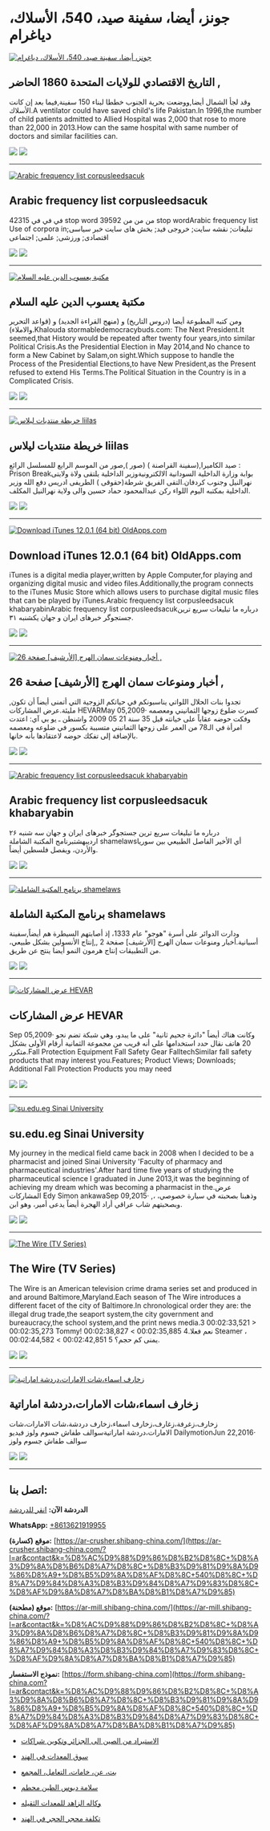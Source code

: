# جونز، أيضا، سفينة صيد، 540، الأسلاك، دياغرام

<a href="https://swt.shibang-china.com/?l=ar&img&k=%D8%AC%D9%88%D9%86%D8%B2%D8%8C+%D8%A3%D9%8A%D8%B6%D8%A7%D8%8C+%D8%B3%D9%81%D9%8A%D9%86%D8%A9+%D8%B5%D9%8A%D8%AF%D8%8C+540%D8%8C+%D8%A7%D9%84%D8%A3%D8%B3%D9%84%D8%A7%D9%83%D8%8C+%D8%AF%D9%8A%D8%A7%D8%BA%D8%B1%D8%A7%D9%85" target="_blank">![جونز، أيضا، سفينة صيد، 540، الأسلاك، دياغرام](http://static.shibang-china.com/all-800x300/1460.jpg)</a>

## التاريخ الاقتصادي للولايات المتحدة 1860 الحاضر ,
وقد لجأ الشمال أيضا,ووضعت بحرية الجنوب خططا لبناء 150 سفينة,فيما بعد إن كانت الأسلاك.A ventilator could have saved child's life Pakistan.In 1996,the number of child patients admitted to Allied Hospital was 2,000 that rose to more than 22,000 in 2013.How can the same hospital with same number of doctors and similar facilities can.


<a href="https://whatsapp.shibangsoft.com/WhatsApp.php" target="_blank" title="WhatsApp">![](http://static.shibang-china.com/icon/whatsapp.png)</a> <a href="https://swt.shibang-china.com/?l=ar&icon&k=%D8%AC%D9%88%D9%86%D8%B2%D8%8C+%D8%A3%D9%8A%D8%B6%D8%A7%D8%8C+%D8%B3%D9%81%D9%8A%D9%86%D8%A9+%D8%B5%D9%8A%D8%AF%D8%8C+540%D8%8C+%D8%A7%D9%84%D8%A3%D8%B3%D9%84%D8%A7%D9%83%D8%8C+%D8%AF%D9%8A%D8%A7%D8%BA%D8%B1%D8%A7%D9%85" target="_blank">![](http://static.shibang-china.com/icon/chat-ar.png)</a>

---

<a href="https://swt.shibang-china.com/?l=ar&img&k=%D8%AC%D9%88%D9%86%D8%B2%D8%8C+%D8%A3%D9%8A%D8%B6%D8%A7%D8%8C+%D8%B3%D9%81%D9%8A%D9%86%D8%A9+%D8%B5%D9%8A%D8%AF%D8%8C+540%D8%8C+%D8%A7%D9%84%D8%A3%D8%B3%D9%84%D8%A7%D9%83%D8%8C+%D8%AF%D9%8A%D8%A7%D8%BA%D8%B1%D8%A7%D9%85" target="_blank">![Arabic frequency list corpusleedsacuk](http://static.shibang-china.com/all-800x300/139.jpg)</a>

## Arabic frequency list corpusleedsacuk
42315 في في في stop word 39592 من من من stop wordArabic frequency list Use of corpora inتبلیغات; نقشه سایت; خروجی فید; بخش های سایت خبر سیاسی; اقتصادی; ورزشی; علمی; اجتماعی


<a href="https://whatsapp.shibangsoft.com/WhatsApp.php" target="_blank" title="WhatsApp">![](http://static.shibang-china.com/icon/whatsapp.png)</a> <a href="https://swt.shibang-china.com/?l=ar&icon&k=%D8%AC%D9%88%D9%86%D8%B2%D8%8C+%D8%A3%D9%8A%D8%B6%D8%A7%D8%8C+%D8%B3%D9%81%D9%8A%D9%86%D8%A9+%D8%B5%D9%8A%D8%AF%D8%8C+540%D8%8C+%D8%A7%D9%84%D8%A3%D8%B3%D9%84%D8%A7%D9%83%D8%8C+%D8%AF%D9%8A%D8%A7%D8%BA%D8%B1%D8%A7%D9%85" target="_blank">![](http://static.shibang-china.com/icon/chat-ar.png)</a>

---

<a href="https://swt.shibang-china.com/?l=ar&img&k=%D8%AC%D9%88%D9%86%D8%B2%D8%8C+%D8%A3%D9%8A%D8%B6%D8%A7%D8%8C+%D8%B3%D9%81%D9%8A%D9%86%D8%A9+%D8%B5%D9%8A%D8%AF%D8%8C+540%D8%8C+%D8%A7%D9%84%D8%A3%D8%B3%D9%84%D8%A7%D9%83%D8%8C+%D8%AF%D9%8A%D8%A7%D8%BA%D8%B1%D8%A7%D9%85" target="_blank">![مكتبة يعسوب الدين عليه السلام](http://static.shibang-china.com/all-800x300/1281.jpg)</a>

## مكتبة يعسوب الدين عليه السلام
ومن كتبه المطبوعة أيضا (دروس التاريخ) و (منهج القراءة الجديد) و (قواعد التحرير والاملاء).Khalouda stormabledemocracybuds.com: The Next President.It seemed,that History would be repeated after twenty four years,into similar Political Crisis.As the Presidential Election in May 2014,and No chance to form a New Cabinet by Salam,on sight.Which suppose to handle the Process of the Presidential Elections,to have New President,as the Present refused to extend His Terms.The Political Situation in the Country is in a Complicated Crisis.


<a href="https://whatsapp.shibangsoft.com/WhatsApp.php" target="_blank" title="WhatsApp">![](http://static.shibang-china.com/icon/whatsapp.png)</a> <a href="https://swt.shibang-china.com/?l=ar&icon&k=%D8%AC%D9%88%D9%86%D8%B2%D8%8C+%D8%A3%D9%8A%D8%B6%D8%A7%D8%8C+%D8%B3%D9%81%D9%8A%D9%86%D8%A9+%D8%B5%D9%8A%D8%AF%D8%8C+540%D8%8C+%D8%A7%D9%84%D8%A3%D8%B3%D9%84%D8%A7%D9%83%D8%8C+%D8%AF%D9%8A%D8%A7%D8%BA%D8%B1%D8%A7%D9%85" target="_blank">![](http://static.shibang-china.com/icon/chat-ar.png)</a>

---

<a href="https://swt.shibang-china.com/?l=ar&img&k=%D8%AC%D9%88%D9%86%D8%B2%D8%8C+%D8%A3%D9%8A%D8%B6%D8%A7%D8%8C+%D8%B3%D9%81%D9%8A%D9%86%D8%A9+%D8%B5%D9%8A%D8%AF%D8%8C+540%D8%8C+%D8%A7%D9%84%D8%A3%D8%B3%D9%84%D8%A7%D9%83%D8%8C+%D8%AF%D9%8A%D8%A7%D8%BA%D8%B1%D8%A7%D9%85" target="_blank">![خريطة منتديات ليلاس liilas](http://static.shibang-china.com/all-800x300/225.jpg)</a>

## خريطة منتديات ليلاس liilas
صيد الكاميرا,(سفينة القراصنة ) (صور ),صور من الموسم الرابع للمسلسل الرائع : Prison Breakبوابة وزارة الداخلية السودانية الالكترونيةوزير الداخلية يلتقى ولاة ولايتى نهرالنيل وجنوب كردفان.التقى الفريق شرطة(حقوقى ) الطريفى ادريس دفع الله وزير الداخلية بمكتبه اليوم اللواء ركن عبدالمحمود حماد حسين والى ولاية نهرالنيل المكلف.


<a href="https://whatsapp.shibangsoft.com/WhatsApp.php" target="_blank" title="WhatsApp">![](http://static.shibang-china.com/icon/whatsapp.png)</a> <a href="https://swt.shibang-china.com/?l=ar&icon&k=%D8%AC%D9%88%D9%86%D8%B2%D8%8C+%D8%A3%D9%8A%D8%B6%D8%A7%D8%8C+%D8%B3%D9%81%D9%8A%D9%86%D8%A9+%D8%B5%D9%8A%D8%AF%D8%8C+540%D8%8C+%D8%A7%D9%84%D8%A3%D8%B3%D9%84%D8%A7%D9%83%D8%8C+%D8%AF%D9%8A%D8%A7%D8%BA%D8%B1%D8%A7%D9%85" target="_blank">![](http://static.shibang-china.com/icon/chat-ar.png)</a>

---

<a href="https://swt.shibang-china.com/?l=ar&img&k=%D8%AC%D9%88%D9%86%D8%B2%D8%8C+%D8%A3%D9%8A%D8%B6%D8%A7%D8%8C+%D8%B3%D9%81%D9%8A%D9%86%D8%A9+%D8%B5%D9%8A%D8%AF%D8%8C+540%D8%8C+%D8%A7%D9%84%D8%A3%D8%B3%D9%84%D8%A7%D9%83%D8%8C+%D8%AF%D9%8A%D8%A7%D8%BA%D8%B1%D8%A7%D9%85" target="_blank">![Download iTunes 12.0.1 (64 bit) OldApps.com](http://static.shibang-china.com/all-800x300/504.jpg)</a>

## Download iTunes 12.0.1 (64 bit) OldApps.com
iTunes is a digital media player,written by Apple Computer,for playing and organizing digital music and video files.Additionally,the program connects to the iTunes Music Store which allows users to purchase digital music files that can be played by iTunes.Arabic frequency list corpusleedsacuk khabaryabinArabic frequency list corpusleedsacukدرباره ما تبلیغات سریع ترین جستجوگر خبرهای ایران و جهان یکشنبه ۳۱.


<a href="https://whatsapp.shibangsoft.com/WhatsApp.php" target="_blank" title="WhatsApp">![](http://static.shibang-china.com/icon/whatsapp.png)</a> <a href="https://swt.shibang-china.com/?l=ar&icon&k=%D8%AC%D9%88%D9%86%D8%B2%D8%8C+%D8%A3%D9%8A%D8%B6%D8%A7%D8%8C+%D8%B3%D9%81%D9%8A%D9%86%D8%A9+%D8%B5%D9%8A%D8%AF%D8%8C+540%D8%8C+%D8%A7%D9%84%D8%A3%D8%B3%D9%84%D8%A7%D9%83%D8%8C+%D8%AF%D9%8A%D8%A7%D8%BA%D8%B1%D8%A7%D9%85" target="_blank">![](http://static.shibang-china.com/icon/chat-ar.png)</a>

---

<a href="https://swt.shibang-china.com/?l=ar&img&k=%D8%AC%D9%88%D9%86%D8%B2%D8%8C+%D8%A3%D9%8A%D8%B6%D8%A7%D8%8C+%D8%B3%D9%81%D9%8A%D9%86%D8%A9+%D8%B5%D9%8A%D8%AF%D8%8C+540%D8%8C+%D8%A7%D9%84%D8%A3%D8%B3%D9%84%D8%A7%D9%83%D8%8C+%D8%AF%D9%8A%D8%A7%D8%BA%D8%B1%D8%A7%D9%85" target="_blank">![أخبار ومنوعات سمان الهرج [الأرشيف] صفحة 26 ,](http://static.shibang-china.com/all-800x300/1304.jpg)</a>

## أخبار ومنوعات سمان الهرج [الأرشيف] صفحة 26 ,
,تجدوا بنات الحلال اللواتي يناسبونكم في حياتكم الزوجية التي أتمنى أيضاً أن تكون مليئة.عرض المشاركات HEVARMay 05,2009· كسرت ضلوع زوجها الثمانيني ومعصمه وفكت حوضه عقاباً على خيانته قبل 35 سنة 21 05 2009 واشنطن ـ يو بي آي: اعتدت امرأة في الـ78 من العمر على زوجها الثمانيني متسببة بكسور في ضلوعه ومعصمه بالإضافة إلى تفكك حوضه لاعتقادها بأنه خانها.


<a href="https://whatsapp.shibangsoft.com/WhatsApp.php" target="_blank" title="WhatsApp">![](http://static.shibang-china.com/icon/whatsapp.png)</a> <a href="https://swt.shibang-china.com/?l=ar&icon&k=%D8%AC%D9%88%D9%86%D8%B2%D8%8C+%D8%A3%D9%8A%D8%B6%D8%A7%D8%8C+%D8%B3%D9%81%D9%8A%D9%86%D8%A9+%D8%B5%D9%8A%D8%AF%D8%8C+540%D8%8C+%D8%A7%D9%84%D8%A3%D8%B3%D9%84%D8%A7%D9%83%D8%8C+%D8%AF%D9%8A%D8%A7%D8%BA%D8%B1%D8%A7%D9%85" target="_blank">![](http://static.shibang-china.com/icon/chat-ar.png)</a>

---

<a href="https://swt.shibang-china.com/?l=ar&img&k=%D8%AC%D9%88%D9%86%D8%B2%D8%8C+%D8%A3%D9%8A%D8%B6%D8%A7%D8%8C+%D8%B3%D9%81%D9%8A%D9%86%D8%A9+%D8%B5%D9%8A%D8%AF%D8%8C+540%D8%8C+%D8%A7%D9%84%D8%A3%D8%B3%D9%84%D8%A7%D9%83%D8%8C+%D8%AF%D9%8A%D8%A7%D8%BA%D8%B1%D8%A7%D9%85" target="_blank">![Arabic frequency list corpusleedsacuk khabaryabin](http://static.shibang-china.com/all-800x300/112.jpg)</a>

## Arabic frequency list corpusleedsacuk khabaryabin
درباره ما تبلیغات سریع ترین جستجوگر خبرهای ایران و جهان سه شنبه ۲۶ اردیبهشتبرنامج المكتبة الشاملة shamelawsأي الأخير الفاصل الطبيعي بين سوريا والأردن، ويفصل فلسطين أيضاً.


<a href="https://whatsapp.shibangsoft.com/WhatsApp.php" target="_blank" title="WhatsApp">![](http://static.shibang-china.com/icon/whatsapp.png)</a> <a href="https://swt.shibang-china.com/?l=ar&icon&k=%D8%AC%D9%88%D9%86%D8%B2%D8%8C+%D8%A3%D9%8A%D8%B6%D8%A7%D8%8C+%D8%B3%D9%81%D9%8A%D9%86%D8%A9+%D8%B5%D9%8A%D8%AF%D8%8C+540%D8%8C+%D8%A7%D9%84%D8%A3%D8%B3%D9%84%D8%A7%D9%83%D8%8C+%D8%AF%D9%8A%D8%A7%D8%BA%D8%B1%D8%A7%D9%85" target="_blank">![](http://static.shibang-china.com/icon/chat-ar.png)</a>

---

<a href="https://swt.shibang-china.com/?l=ar&img&k=%D8%AC%D9%88%D9%86%D8%B2%D8%8C+%D8%A3%D9%8A%D8%B6%D8%A7%D8%8C+%D8%B3%D9%81%D9%8A%D9%86%D8%A9+%D8%B5%D9%8A%D8%AF%D8%8C+540%D8%8C+%D8%A7%D9%84%D8%A3%D8%B3%D9%84%D8%A7%D9%83%D8%8C+%D8%AF%D9%8A%D8%A7%D8%BA%D8%B1%D8%A7%D9%85" target="_blank">![برنامج المكتبة الشاملة shamelaws](http://static.shibang-china.com/all-800x300/26.jpg)</a>

## برنامج المكتبة الشاملة shamelaws
ودارت الدوائر على أسرة "هوجو" عام 1333، إذ أصابتهم السيطرة هم أيضاً,سفينة أسبانية.أخبار ومنوعات سمان الهرج [الأرشيف] صفحة 2 ,,إنتاج الأنسولين بشكل طبيعي، من التطبيقات إنتاج هرمون النمو أيضا ينتج عن طريق.


<a href="https://whatsapp.shibangsoft.com/WhatsApp.php" target="_blank" title="WhatsApp">![](http://static.shibang-china.com/icon/whatsapp.png)</a> <a href="https://swt.shibang-china.com/?l=ar&icon&k=%D8%AC%D9%88%D9%86%D8%B2%D8%8C+%D8%A3%D9%8A%D8%B6%D8%A7%D8%8C+%D8%B3%D9%81%D9%8A%D9%86%D8%A9+%D8%B5%D9%8A%D8%AF%D8%8C+540%D8%8C+%D8%A7%D9%84%D8%A3%D8%B3%D9%84%D8%A7%D9%83%D8%8C+%D8%AF%D9%8A%D8%A7%D8%BA%D8%B1%D8%A7%D9%85" target="_blank">![](http://static.shibang-china.com/icon/chat-ar.png)</a>

---

<a href="https://swt.shibang-china.com/?l=ar&img&k=%D8%AC%D9%88%D9%86%D8%B2%D8%8C+%D8%A3%D9%8A%D8%B6%D8%A7%D8%8C+%D8%B3%D9%81%D9%8A%D9%86%D8%A9+%D8%B5%D9%8A%D8%AF%D8%8C+540%D8%8C+%D8%A7%D9%84%D8%A3%D8%B3%D9%84%D8%A7%D9%83%D8%8C+%D8%AF%D9%8A%D8%A7%D8%BA%D8%B1%D8%A7%D9%85" target="_blank">![عرض المشاركات HEVAR](http://static.shibang-china.com/all-800x300/148.jpg)</a>

## عرض المشاركات HEVAR
Sep 05,2009· وكانت هناك أيضاً "دائرة جحيم ثانية" على ما يبدو، وهي شبكة تضم نحو 20 هاتف نقال حدد استخدامها على أنه قريب من مجموعة الثمانية أرقام الأولى بشكل متكرر.Fall Protection Equipment Fall Safety Gear FalltechSimilar fall safety products that may interest you.Features; Product Views; Downloads; Additional Fall Protection Products you may need


<a href="https://whatsapp.shibangsoft.com/WhatsApp.php" target="_blank" title="WhatsApp">![](http://static.shibang-china.com/icon/whatsapp.png)</a> <a href="https://swt.shibang-china.com/?l=ar&icon&k=%D8%AC%D9%88%D9%86%D8%B2%D8%8C+%D8%A3%D9%8A%D8%B6%D8%A7%D8%8C+%D8%B3%D9%81%D9%8A%D9%86%D8%A9+%D8%B5%D9%8A%D8%AF%D8%8C+540%D8%8C+%D8%A7%D9%84%D8%A3%D8%B3%D9%84%D8%A7%D9%83%D8%8C+%D8%AF%D9%8A%D8%A7%D8%BA%D8%B1%D8%A7%D9%85" target="_blank">![](http://static.shibang-china.com/icon/chat-ar.png)</a>

---

<a href="https://swt.shibang-china.com/?l=ar&img&k=%D8%AC%D9%88%D9%86%D8%B2%D8%8C+%D8%A3%D9%8A%D8%B6%D8%A7%D8%8C+%D8%B3%D9%81%D9%8A%D9%86%D8%A9+%D8%B5%D9%8A%D8%AF%D8%8C+540%D8%8C+%D8%A7%D9%84%D8%A3%D8%B3%D9%84%D8%A7%D9%83%D8%8C+%D8%AF%D9%8A%D8%A7%D8%BA%D8%B1%D8%A7%D9%85" target="_blank">![su.edu.eg Sinai University](http://static.shibang-china.com/all-800x300/992.jpg)</a>

## su.edu.eg Sinai University
My journey in the medical field came back in 2008 when I decided to be a pharmacist and joined Sinai University 'Faculty of pharmacy and pharmaceutical industries'.After hard time five years of studying the pharmaceutical science I graduated in June 2013,it was the beginning of achieving my dream which was becoming a pharmacist in the.عرض المشاركات Edy Simon ankawaSep 09,2015&#0183;&#32;,، وذهبنا بصحبته في سيارة خصوصي، وبصحبتهم شاب عراقي أراد الهجرة أيضاً يدعى أمير، وهو ابن.


<a href="https://whatsapp.shibangsoft.com/WhatsApp.php" target="_blank" title="WhatsApp">![](http://static.shibang-china.com/icon/whatsapp.png)</a> <a href="https://swt.shibang-china.com/?l=ar&icon&k=%D8%AC%D9%88%D9%86%D8%B2%D8%8C+%D8%A3%D9%8A%D8%B6%D8%A7%D8%8C+%D8%B3%D9%81%D9%8A%D9%86%D8%A9+%D8%B5%D9%8A%D8%AF%D8%8C+540%D8%8C+%D8%A7%D9%84%D8%A3%D8%B3%D9%84%D8%A7%D9%83%D8%8C+%D8%AF%D9%8A%D8%A7%D8%BA%D8%B1%D8%A7%D9%85" target="_blank">![](http://static.shibang-china.com/icon/chat-ar.png)</a>

---

<a href="https://swt.shibang-china.com/?l=ar&img&k=%D8%AC%D9%88%D9%86%D8%B2%D8%8C+%D8%A3%D9%8A%D8%B6%D8%A7%D8%8C+%D8%B3%D9%81%D9%8A%D9%86%D8%A9+%D8%B5%D9%8A%D8%AF%D8%8C+540%D8%8C+%D8%A7%D9%84%D8%A3%D8%B3%D9%84%D8%A7%D9%83%D8%8C+%D8%AF%D9%8A%D8%A7%D8%BA%D8%B1%D8%A7%D9%85" target="_blank">![The Wire (TV Series)](http://static.shibang-china.com/all-800x300/1530.jpg)</a>

## The Wire (TV Series)
The Wire is an American television crime drama series set and produced in and around Baltimore,Maryland.Each season of The Wire introduces a different facet of the city of Baltimore.In chronological order they are: the illegal drug trade,the seaport system,the city government and bureaucracy,the school system,and the print news media.3 00:02:33,521 > 00:02:35,273 Tommy! نعم فعلا.4 00:02:35,885 > 00:02:38,827 Steamer ، يمنى كم حجم؟ 5 00:02:42,851 > 00:02:44,582.


<a href="https://whatsapp.shibangsoft.com/WhatsApp.php" target="_blank" title="WhatsApp">![](http://static.shibang-china.com/icon/whatsapp.png)</a> <a href="https://swt.shibang-china.com/?l=ar&icon&k=%D8%AC%D9%88%D9%86%D8%B2%D8%8C+%D8%A3%D9%8A%D8%B6%D8%A7%D8%8C+%D8%B3%D9%81%D9%8A%D9%86%D8%A9+%D8%B5%D9%8A%D8%AF%D8%8C+540%D8%8C+%D8%A7%D9%84%D8%A3%D8%B3%D9%84%D8%A7%D9%83%D8%8C+%D8%AF%D9%8A%D8%A7%D8%BA%D8%B1%D8%A7%D9%85" target="_blank">![](http://static.shibang-china.com/icon/chat-ar.png)</a>

---

<a href="https://swt.shibang-china.com/?l=ar&img&k=%D8%AC%D9%88%D9%86%D8%B2%D8%8C+%D8%A3%D9%8A%D8%B6%D8%A7%D8%8C+%D8%B3%D9%81%D9%8A%D9%86%D8%A9+%D8%B5%D9%8A%D8%AF%D8%8C+540%D8%8C+%D8%A7%D9%84%D8%A3%D8%B3%D9%84%D8%A7%D9%83%D8%8C+%D8%AF%D9%8A%D8%A7%D8%BA%D8%B1%D8%A7%D9%85" target="_blank">![زخارف اسماء،شات الامارات،دردشة اماراتية](http://static.shibang-china.com/all-800x300/1366.jpg)</a>

## زخارف اسماء،شات الامارات،دردشة اماراتية
زخارف،زغرفة،زغارف،زخارف اسماء،زخارف دردشة،شات الامارات،شات الامارات،دردشة اماراتيةسوالف طفاش جسوم ولوز فيديو DailymotionJun 22,2016· سوالف طفاش جسوم ولوز


<a href="https://whatsapp.shibangsoft.com/WhatsApp.php" target="_blank" title="WhatsApp">![](http://static.shibang-china.com/icon/whatsapp.png)</a> <a href="https://swt.shibang-china.com/?l=ar&icon&k=%D8%AC%D9%88%D9%86%D8%B2%D8%8C+%D8%A3%D9%8A%D8%B6%D8%A7%D8%8C+%D8%B3%D9%81%D9%8A%D9%86%D8%A9+%D8%B5%D9%8A%D8%AF%D8%8C+540%D8%8C+%D8%A7%D9%84%D8%A3%D8%B3%D9%84%D8%A7%D9%83%D8%8C+%D8%AF%D9%8A%D8%A7%D8%BA%D8%B1%D8%A7%D9%85" target="_blank">![](http://static.shibang-china.com/icon/chat-ar.png)</a>

---
## اتصل بنا:

**الدردشة الآن:** [انقر للدردشة](https://swt.shibang-china.com?l=ar&contact&k=%D8%AC%D9%88%D9%86%D8%B2%D8%8C+%D8%A3%D9%8A%D8%B6%D8%A7%D8%8C+%D8%B3%D9%81%D9%8A%D9%86%D8%A9+%D8%B5%D9%8A%D8%AF%D8%8C+540%D8%8C+%D8%A7%D9%84%D8%A3%D8%B3%D9%84%D8%A7%D9%83%D8%8C+%D8%AF%D9%8A%D8%A7%D8%BA%D8%B1%D8%A7%D9%85)

**WhatsApp:**  [+8613621919955](https://whatsapp.shibangsoft.com/WhatsApp.php)

**موقع (كسارة):** [https://ar-crusher.shibang-china.com/](https://ar-crusher.shibang-china.com/?l=ar&contact&k=%D8%AC%D9%88%D9%86%D8%B2%D8%8C+%D8%A3%D9%8A%D8%B6%D8%A7%D8%8C+%D8%B3%D9%81%D9%8A%D9%86%D8%A9+%D8%B5%D9%8A%D8%AF%D8%8C+540%D8%8C+%D8%A7%D9%84%D8%A3%D8%B3%D9%84%D8%A7%D9%83%D8%8C+%D8%AF%D9%8A%D8%A7%D8%BA%D8%B1%D8%A7%D9%85)

**موقع (مطحنة):** [https://ar-mill.shibang-china.com/](https://ar-mill.shibang-china.com/?l=ar&contact&k=%D8%AC%D9%88%D9%86%D8%B2%D8%8C+%D8%A3%D9%8A%D8%B6%D8%A7%D8%8C+%D8%B3%D9%81%D9%8A%D9%86%D8%A9+%D8%B5%D9%8A%D8%AF%D8%8C+540%D8%8C+%D8%A7%D9%84%D8%A3%D8%B3%D9%84%D8%A7%D9%83%D8%8C+%D8%AF%D9%8A%D8%A7%D8%BA%D8%B1%D8%A7%D9%85)

**نموذج الاستفسار:** [https://form.shibang-china.com](https://form.shibang-china.com?l=ar&contact&k=%D8%AC%D9%88%D9%86%D8%B2%D8%8C+%D8%A3%D9%8A%D8%B6%D8%A7%D8%8C+%D8%B3%D9%81%D9%8A%D9%86%D8%A9+%D8%B5%D9%8A%D8%AF%D8%8C+540%D8%8C+%D8%A7%D9%84%D8%A3%D8%B3%D9%84%D8%A7%D9%83%D8%8C+%D8%AF%D9%8A%D8%A7%D8%BA%D8%B1%D8%A7%D9%85)

* [الاستيراد من الصين الى الجزائر وتكوين شراكات](../7/%D8%A7%D9%84%D8%A7%D8%B3%D8%AA%D9%8A%D8%B1%D8%A7%D8%AF%20%D9%85%D9%86%20%D8%A7%D9%84%D8%B5%D9%8A%D9%86%20%D8%A7%D9%84%D9%89%20%D8%A7%D9%84%D8%AC%D8%B2%D8%A7%D8%A6%D8%B1%20%D9%88%D8%AA%D9%83%D9%88%D9%8A%D9%86%20%D8%B4%D8%B1%D8%A7%D9%83%D8%A7%D8%AA.md)

* [سوق المعدات في الهند](../6/%D8%B3%D9%88%D9%82%20%D8%A7%D9%84%D9%85%D8%B9%D8%AF%D8%A7%D8%AA%20%D9%81%D9%8A%20%D8%A7%D9%84%D9%87%D9%86%D8%AF.md)

* [بت، عن، خامات، التعامل، المجمع](../9/%D8%A8%D8%AA%D8%8C%20%D8%B9%D9%86%D8%8C%20%D8%AE%D8%A7%D9%85%D8%A7%D8%AA%D8%8C%20%D8%A7%D9%84%D8%AA%D8%B9%D8%A7%D9%85%D9%84%D8%8C%20%D8%A7%D9%84%D9%85%D8%AC%D9%85%D8%B9.md)

* [سلامة دبوس الطين محطم](../6/%D8%B3%D9%84%D8%A7%D9%85%D8%A9%20%D8%AF%D8%A8%D9%88%D8%B3%20%D8%A7%D9%84%D8%B7%D9%8A%D9%86%20%D9%85%D8%AD%D8%B7%D9%85.md)

* [وكاله الزاهد للمعدات الثقيله](../9/%D9%88%D9%83%D8%A7%D9%84%D9%87%20%D8%A7%D9%84%D8%B2%D8%A7%D9%87%D8%AF%20%D9%84%D9%84%D9%85%D8%B9%D8%AF%D8%A7%D8%AA%20%D8%A7%D9%84%D8%AB%D9%82%D9%8A%D9%84%D9%87.md)

* [تكلفة محجر الحجر في الهند](../7/%D8%AA%D9%83%D9%84%D9%81%D8%A9%20%D9%85%D8%AD%D8%AC%D8%B1%20%D8%A7%D9%84%D8%AD%D8%AC%D8%B1%20%D9%81%D9%8A%20%D8%A7%D9%84%D9%87%D9%86%D8%AF.md)